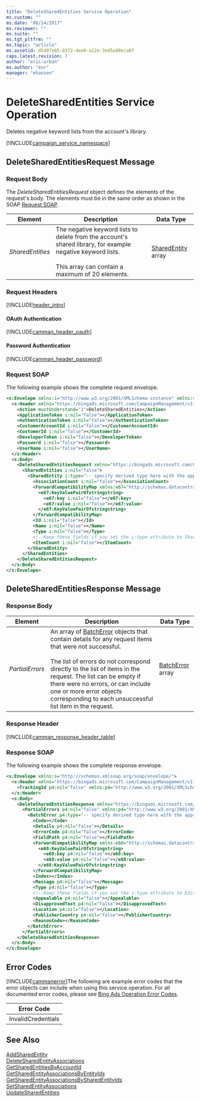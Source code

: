 ```yaml
---
title: "DeleteSharedEntities Service Operation"
ms.custom: ""
ms.date: "08/14/2017"
ms.reviewer: ""
ms.suite: ""
ms.tgt_pltfrm: ""
ms.topic: "article"
ms.assetid: d5d07e85-0372-4ee0-a12e-3ed5a90eca07
caps.latest.revision: 7
author: "eric-urban"
ms.author: "eur"
manager: "ehansen"
---
```

# DeleteSharedEntities Service Operation
Deletes negative keyword lists from the account's library.

[!INCLUDE[campaign_service_namespace](../campaign-api/includes/campaign-service-namespace.md)]

## <a name="request"></a>DeleteSharedEntitiesRequest Message

### Request Body
The *DeleteSharedEntitiesRequest* object defines the elements of the request's body. The elements must be in the same order as shown in the SOAP [Request SOAP](#request_soap).

|Element|Description|Data Type|
|-----------|---------------|-------------|
|*SharedEntities*|The negative keyword lists to delete from the account's shared library, for example negative keyword lists.<br /><br />This array can contain a maximum of 20 elements.|[SharedEntity](../campaign-api/sharedentity-data-object.md) array|

### Request Headers
[!INCLUDE[header_intro](../campaign-api/includes/header-intro.md)]
#### OAuth Authentication
[!INCLUDE[camman_header_oauth](../campaign-api/includes/camman-header-oauth.md)]
#### Password Authentication
[!INCLUDE[camman_header_password](../campaign-api/includes/camman-header-password.md)]
### <a name="request_soap"></a>Request SOAP
The following example shows the complete request envelope.

```xml
<s:Envelope xmlns:i="http://www.w3.org/2001/XMLSchema-instance" xmlns:s="http://schemas.xmlsoap.org/soap/envelope/">
  <s:Header xmlns="https://bingads.microsoft.com/CampaignManagement/v11">
    <Action mustUnderstand="1">DeleteSharedEntities</Action>
    <ApplicationToken i:nil="false"></ApplicationToken>
    <AuthenticationToken i:nil="false"></AuthenticationToken>
    <CustomerAccountId i:nil="false"></CustomerAccountId>
    <CustomerId i:nil="false"></CustomerId>
    <DeveloperToken i:nil="false"></DeveloperToken>
    <Password i:nil="false"></Password>
    <UserName i:nil="false"></UserName>
  </s:Header>
  <s:Body>
    <DeleteSharedEntitiesRequest xmlns="https://bingads.microsoft.com/CampaignManagement/v11">
      <SharedEntities i:nil="false">
        <SharedEntity i:type="-- specify derived type here with the appropriate prefix --">
          <AssociationCount i:nil="false"></AssociationCount>
          <ForwardCompatibilityMap xmlns:e67="http://schemas.datacontract.org/2004/07/System.Collections.Generic" i:nil="false">
            <e67:KeyValuePairOfstringstring>
              <e67:key i:nil="false"></e67:key>
              <e67:value i:nil="false"></e67:value>
            </e67:KeyValuePairOfstringstring>
          </ForwardCompatibilityMap>
          <Id i:nil="false"></Id>
          <Name i:nil="false"></Name>
          <Type i:nil="false"></Type>
          <!--Keep these fields if you set the i:type attribute to SharedList-->
          <ItemCount i:nil="false"></ItemCount>
        </SharedEntity>
      </SharedEntities>
    </DeleteSharedEntitiesRequest>
  </s:Body>
</s:Envelope>
```

## <a name="response"></a>DeleteSharedEntitiesResponse Message

### <a name="Body_Elements"></a>Response Body

|Element|Description|Data Type|
|-----------|---------------|-------------|
|*PartialErrors*|An array of [BatchError](../campaign-api/batcherror-data-object.md) objects that contain details for any request items that were not successful.<br /><br />The list of errors do not correspond directly to the list of items in the request. The list can be empty if there were no errors, or can include one or more error objects corresponding to each unsuccessful list item in the request.|[BatchError](../campaign-api/batcherror-data-object.md) array|

### <a name="Header_Elements"></a>Response Header
[!INCLUDE[camman_response_header_table](../campaign-api/includes/camman-response-header-table.md)]
### Response SOAP
The following example shows the complete response envelope.

```xml
<s:Envelope xmlns:s="http://schemas.xmlsoap.org/soap/envelope/">
  <s:Header xmlns="https://bingads.microsoft.com/CampaignManagement/v11">
    <TrackingId p4:nil="false" xmlns:p4="http://www.w3.org/2001/XMLSchema-instance"></TrackingId>
  </s:Header>
  <s:Body>
    <DeleteSharedEntitiesResponse xmlns="https://bingads.microsoft.com/CampaignManagement/v11">
      <PartialErrors p4:nil="false" xmlns:p4="http://www.w3.org/2001/XMLSchema-instance">
        <BatchError p4:type="-- specify derived type here with the appropriate prefix --">
          <Code></Code>
          <Details p4:nil="false"></Details>
          <ErrorCode p4:nil="false"></ErrorCode>
          <FieldPath p4:nil="false"></FieldPath>
          <ForwardCompatibilityMap xmlns:e68="http://schemas.datacontract.org/2004/07/System.Collections.Generic" p4:nil="false">
            <e68:KeyValuePairOfstringstring>
              <e68:key p4:nil="false"></e68:key>
              <e68:value p4:nil="false"></e68:value>
            </e68:KeyValuePairOfstringstring>
          </ForwardCompatibilityMap>
          <Index></Index>
          <Message p4:nil="false"></Message>
          <Type p4:nil="false"></Type>
          <!--Keep these fields if you set the i:type attribute to EditorialError-->
          <Appealable p4:nil="false"></Appealable>
          <DisapprovedText p4:nil="false"></DisapprovedText>
          <Location p4:nil="false"></Location>
          <PublisherCountry p4:nil="false"></PublisherCountry>
          <ReasonCode></ReasonCode>
        </BatchError>
      </PartialErrors>
    </DeleteSharedEntitiesResponse>
  </s:Body>
</s:Envelope>
```

## <a name="errors"></a>Error Codes
[!INCLUDE[cammanerror](../campaign-api/includes/cammanerror.md)]The following are example  error codes that the error objects can include when using this service operation. For all documented error codes, please see [Bing Ads Operation Error Codes](http://go.microsoft.com/fwlink/?LinkId=511884).

|Error Code|
|--------------|
|InvalidCredentials|

## See Also
[AddSharedEntity](../campaign-api/addsharedentity-service-operation.md)  
[DeleteSharedEntityAssociations](../campaign-api/deletesharedentityassociations-service-operation.md)  
[GetSharedEntitiesByAccountId](../campaign-api/getsharedentitiesbyaccountid-service-operation.md)  
[GetSharedEntityAssociationsByEntityIds](../campaign-api/getsharedentityassociationsbyentityids-service-operation.md)  
[GetSharedEntityAssociationsBySharedEntityIds](../campaign-api/getsharedentityassociationsbysharedentityids-service-operation.md)  
[SetSharedEntityAssociations](../campaign-api/setsharedentityassociations-service-operation.md)  
[UpdateSharedEntities](../campaign-api/updatesharedentities-service-operation.md)  

